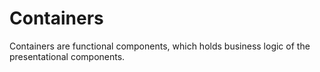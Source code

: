 # Containers

Containers are functional components, which holds business logic of the presentational components.